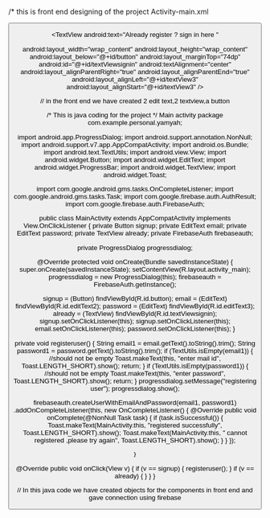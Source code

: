/* this is front end designing of the project
Activity-main.xml 
<?xml version="1.0" encoding="utf-8"?>
<RelativeLayout xmlns:android="http://schemas.android.com/apk/res/android"
xmlns:tools="http://schemas.android.com/tools"
android:id="@+id/activity_main"
android:layout_width="match_parent"
android:layout_height="match_parent"
android:paddingBottom="@dimen/activity_vertical_margin"
android:paddingLeft="@dimen/activity_horizontal_margin"
android:background="#6fa9a1"
android:paddingRight="@dimen/activity_horizontal_margin"
android:paddingTop="@dimen/activity_vertical_margin"
tools:context="com.example.personal.yamyah.MainActivity">

<TextView
android:layout_width="wrap_content"
android:layout_height="wrap_content"
android:text="user name"
android:textSize="15sp"
android:textStyle="bold"
android:id="@+id/textView" />


<EditText
android:layout_width="wrap_content"
android:layout_height="wrap_content"
android:inputType="textPersonName"
android:hint="enter user name"
android:ems="10"
android:layout_alignParentTop="true"
android:layout_alignParentRight="true"
android:layout_alignParentEnd="true"
android:id="@+id/editText2" />

<TextView
android:text="password"
android:textSize="15sp"
android:layout_width="wrap_content"
android:layout_height="wrap_content"
android:layout_below="@+id/editText2"
android:layout_alignRight="@+id/textView"
android:layout_alignEnd="@+id/textView"
android:layout_marginTop="59dp"
android:id="@+id/textView3" />

<EditText
android:layout_width="wrap_content"
android:layout_height="wrap_content"
android:inputType="textPersonName"
android:hint="enter password"
android:ems="10"
android:layout_below="@+id/editText2"
android:layout_alignParentRight="true"
android:layout_alignParentEnd="true"
android:layout_marginRight="22dp"
android:layout_marginEnd="22dp"
android:layout_marginTop="44dp"
android:id="@+id/editText3" />

<Button
android:text="REgister"
android:layout_width="wrap_content"
android:layout_height="wrap_content"
android:background="#a49d9d"
android:textColor="#101010"
android:onClick="button"
android:layout_centerVertical="true"
android:layout_alignLeft="@+id/editText2"
android:layout_alignStart="@+id/editText2"
android:id="@+id/button" />

<TextView
android:text="Already register ? sign in here "

android:layout_width="wrap_content"
android:layout_height="wrap_content"
android:layout_below="@+id/button"
android:layout_marginTop="74dp"
android:id="@+id/textViewsignin"
android:textAlignment="center"
android:layout_alignParentRight="true"
android:layout_alignParentEnd="true"
android:layout_alignLeft="@+id/textView3"
android:layout_alignStart="@+id/textView3" />

</RelativeLayout>
// in the front end we have created  2 edit text,2 textview,a button

/* This is java coding for the project */
Main activity
package com.example.personal.yamyah;

import android.app.ProgressDialog;
import android.support.annotation.NonNull;
import android.support.v7.app.AppCompatActivity;
import android.os.Bundle;
import android.text.TextUtils;
import android.view.View;
import android.widget.Button;
import android.widget.EditText;
import android.widget.ProgressBar;
import android.widget.TextView;
import android.widget.Toast;

import com.google.android.gms.tasks.OnCompleteListener;
import com.google.android.gms.tasks.Task;
import com.google.firebase.auth.AuthResult;
import com.google.firebase.auth.FirebaseAuth;

public class MainActivity extends AppCompatActivity implements View.OnClickListener {
private Button signup;
private EditText email;
private EditText password;
private TextView already;
private FirebaseAuth firebaseauth;

private ProgressDialog progressdialog;

@Override
protected void onCreate(Bundle savedInstanceState) {
super.onCreate(savedInstanceState);
        setContentView(R.layout.activity_main);
progressdialog = new ProgressDialog(this);
firebaseauth = FirebaseAuth.getInstance();

signup = (Button) findViewById(R.id.button);
email = (EditText) findViewById(R.id.editText2);
password = (EditText) findViewById(R.id.editText3);
already = (TextView) findViewById(R.id.textViewsignin);
signup.setOnClickListener(this);
signup.setOnClickListener(this);
email.setOnClickListener(this);
password.setOnClickListener(this);
    }

private void registeruser() {
        String email1 = email.getText().toString().trim();
        String password1 = password.getText().toString().trim();
if (TextUtils.isEmpty(email1)) {
//should not be empty
Toast.makeText(this, "enter mail id", Toast.LENGTH_SHORT).show();
return;
        }
if (TextUtils.isEmpty(password1)) {
//should not be empty
Toast.makeText(this, "enter password", Toast.LENGTH_SHORT).show();
return;
        }
progressdialog.setMessage("registering user");
progressdialog.show();

firebaseauth.createUserWithEmailAndPassword(email1, password1)
                .addOnCompleteListener(this, new OnCompleteListener<AuthResult>() {
@Override
public void onComplete(@NonNull Task<AuthResult> task) {
if (task.isSuccessful()) {
                            Toast.makeText(MainActivity.this, "registered successfully", Toast.LENGTH_SHORT).show();
                            Toast.makeText(MainActivity.this, " cannot registered ,please try again", Toast.LENGTH_SHORT).show();
                        }
                    }
                });

    }

@Override
public void onClick(View v) {
if (v == signup) {
            registeruser();
        }
if (v == already) {
        }
    }
}

// In this java code we have created objects for the components in front end and gave connection using firebase
















